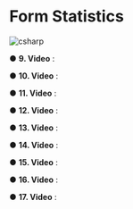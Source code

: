 # Form Statistics
![csharp](https://github.com/user-attachments/assets/68832fb9-9cc3-4b77-a1f2-66eef14d842d)

● **9. Video** :

● **10. Video** :

● **11. Video** :

● **12. Video** :

● **13. Video** :

● **14. Video** :

● **15. Video** :

● **16. Video** :

● **17. Video** :

